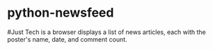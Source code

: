 # python-newsfeed
#Just Tech is a browser displays a list of news articles, each with the poster's name, date, and comment count.
